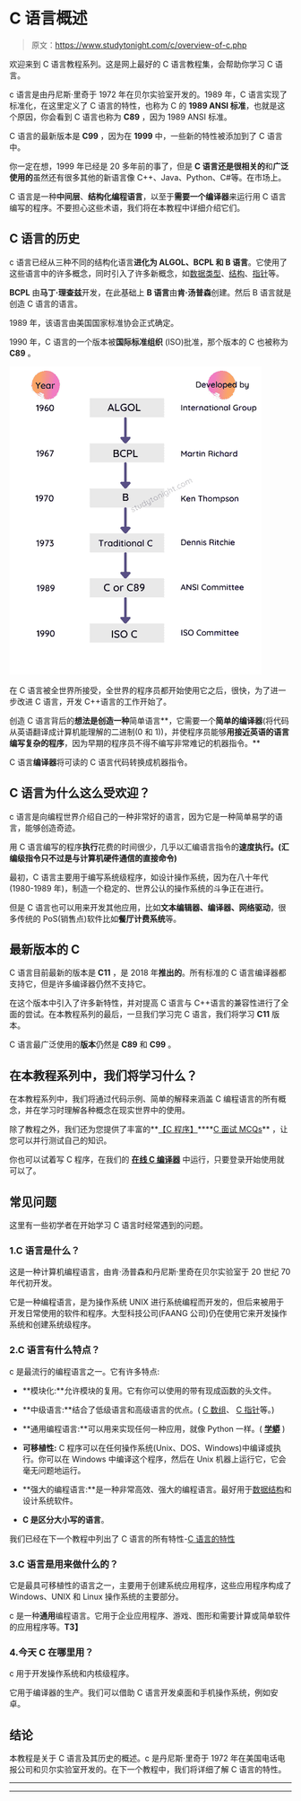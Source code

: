 # C 语言概述

> 原文：<https://www.studytonight.com/c/overview-of-c.php>

欢迎来到 C 语言教程系列。这是网上最好的 C 语言教程集，会帮助你学习 C 语言。

c 语言是由丹尼斯·里奇于 1972 年在贝尔实验室开发的。1989 年，C 语言实现了标准化，在这里定义了 C 语言的特性，也称为 C 的 **1989 ANSI 标准**，也就是这个原因，你会看到 C 语言也称为 **C89** ，因为 1989 ANSI 标准。

C 语言的最新版本是 **C99** ，因为在 **1999** 中，一些新的特性被添加到了 C 语言中。

你一定在想，1999 年已经是 20 多年前的事了，但是 **C 语言还是很相关的**和**广泛使用的**虽然还有很多其他的新语言像 C++、Java、Python、C#等。在市场上。

C 语言是一种**中间层**、**结构化编程语言**，以至于**需要一个编译器**来运行用 C 语言编写的程序。不要担心这些术语，我们将在本教程中详细介绍它们。

## C 语言的历史

c 语言已经从三种不同的结构化语言**进化为 ALGOL、BCPL 和 B 语言**。它使用了这些语言中的许多概念，同时引入了许多新概念，如[数据类型](https://www.studytonight.com/c/datatype-in-c.php)、[结构](https://www.studytonight.com/c/structures-in-c.php)、[指针](https://www.studytonight.com/c/pointers-in-c.php)等。

**BCPL** 由**马丁·理查兹**开发，在此基础上 **B 语言**由**肯·汤普森**创建。然后 B 语言就是创造 C 语言的语言。

1989 年，该语言由美国国家标准协会正式确定。

1990 年，C 语言的一个版本被**国际标准组织** (ISO)批准，那个版本的 C 也被称为 **C89** 。

![History of C language](img/29332fea9e5b9beb1fa1e6c62f3b5386.png)

在 C 语言被全世界所接受，全世界的程序员都开始使用它之后，很快，为了进一步改进 C 语言，开发 C++语言的工作开始了。

创造 C 语言背后的**想法是创造一种**简单语言**，它需要一个**简单的编译器**(将代码从英语翻译成计算机能理解的二进制(0 和 1))，并使程序员能够**用接近英语的语言编写复杂的程序**，因为早期的程序员不得不编写非常难记的机器指令。**

C 语言**编译器**将可读的 C 语言代码转换成机器指令。

## C 语言为什么这么受欢迎？

c 语言是向编程世界介绍自己的一种非常好的语言，因为它是一种简单易学的语言，能够创造奇迹。

用 C 语言编写的程序**执行**花费的时间很少，几乎以汇编语言指令的**速度执行。(汇编级指令只不过是与计算机硬件通信的直接命令)**

最初，C 语言主要用于编写系统级程序，如设计操作系统，因为在八十年代(1980-1989 年)，制造一个稳定的、世界公认的操作系统的斗争正在进行。

但是 C 语言也可以用来开发其他应用，比如**文本编辑器、编译器、网络驱动**，很多传统的 PoS(销售点)软件比如**餐厅计费系统**等。

## 最新版本的 C

C 语言目前最新的版本是 **C11** ，是 2018 年**推出的**。所有标准的 C 语言编译器都支持它，但是许多编译器仍然不支持它。

在这个版本中引入了许多新特性，并对提高 C 语言与 C++语言的兼容性进行了全面的尝试。在本教程系列的最后，一旦我们学习完 C 语言，我们将学习 **C11** 版本。

C 语言最广泛使用的**版本**仍然是 **C89** 和 **C99** 。

## 在本教程系列中，我们将学习什么？

在本教程系列中，我们将通过代码示例、简单的解释来涵盖 C 编程语言的所有概念，并在学习时理解各种概念在现实世界中的使用。

除了教程之外，我们还为您提供了丰富的**[【C 程序】](https://www.studytonight.com/c/programs/)****[C 面试 MCQs](https://www.studytonight.com/tests/?subject=c)** ，让您可以并行测试自己的知识。

你也可以试着写 C 程序，在我们的 **[在线 C 编译器](https://www.studytonight.com/code/playground/c/)** 中运行，只要登录开始使用就可以了。

## 常见问题

这里有一些初学者在开始学习 C 语言时经常遇到的问题。

### 1.C 语言是什么？

这是一种计算机编程语言，由肯·汤普森和丹尼斯·里奇在贝尔实验室于 20 世纪 70 年代初开发。

它是一种编程语言，是为操作系统 UNIX 进行系统编程而开发的，但后来被用于开发日常使用的软件和程序。大型科技公司(FAANG 公司)仍在使用它来开发操作系统和创建系统级程序。

### 2.C 语言有什么特点？

c 是最流行的编程语言之一。它有许多特点:

*   **模块化:**允许模块的复用。它有你可以使用的带有现成函数的头文件。

*   **中级语言:**结合了低级语言和高级语言的优点。( [C 数组](https://www.studytonight.com/c/arrays-in-c.php)、 [C 指针](https://www.studytonight.com/c/pointers-in-c.php)等。)

*   **通用编程语言:**可以用来实现任何一种应用，就像 Python 一样。( **[学蟒](https://www.studytonight.com/python/)** )

*   **可移植性:** C 程序可以在任何操作系统(Unix、DOS、Windows)中编译或执行。你可以在 Windows 中编译这个程序，然后在 Unix 机器上运行它，它会毫无问题地运行。

*   **强大的编程语言:**是一种非常高效、强大的编程语言。最好用于[数据结构](https://www.studytonight.com/data-structures/)和设计系统软件。

*   **C 是区分大小写的语言**。

我们已经在下一个教程中列出了 C 语言的所有特性-[C 语言的特性](https://www.studytonight.com/c/features-of-c.php)

### 3.C 语言是用来做什么的？

它是最具可移植性的语言之一，主要用于创建系统应用程序，这些应用程序构成了 Windows、UNIX 和 Linux 操作系统的主要部分。

c 是一种**通用**编程语言。它用于企业应用程序、游戏、图形和需要计算或简单软件的应用程序等。**T3】**

### 4.今天 C 在哪里用？

c 用于开发操作系统和内核级程序。

它用于编译器的生产。我们可以借助 C 语言开发桌面和手机操作系统，例如安卓。

## 结论

本教程是关于 C 语言及其历史的概述。c 是丹尼斯·里奇于 1972 年在美国电话电报公司和贝尔实验室开发的。在下一个教程中，我们将详细了解 C 语言的特性。

* * *

* * *